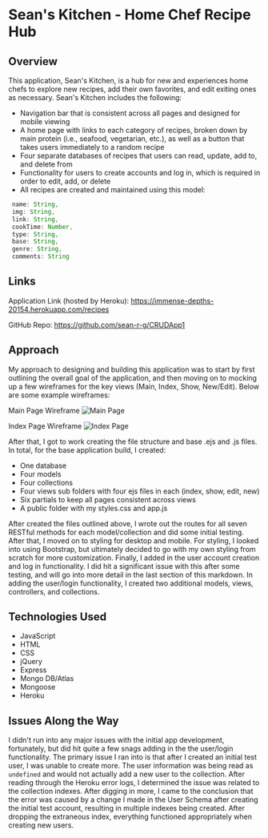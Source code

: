 # Sean's Kitchen - Home Chef Recipe Hub
## Overview
This application, Sean's Kitchen, is a hub for new and experiences home chefs to explore new recipes, add their own favorites, and edit exiting ones as necessary. Sean's Kitchen includes the following:
* Navigation bar that is consistent across all pages and designed for mobile viewing
* A home page with links to each category of recipes, broken down by main protein (i.e., seafood, vegetarian, etc.), as well as a button that takes users immediately to a random recipe
* Four separate databases of recipes that users can read, update, add to, and delete from
* Functionality for users to create accounts and log in, which is required in order to edit, add, or delete
* All recipes are created and maintained using this model:
 ```javascript
  name: String,
  img: String,
  link: String,
  cookTime: Number,
  type: String,
  base: String,
  genre: String,
  comments: String
  ```
## Links
Application Link (hosted by Heroku): https://immense-depths-20154.herokuapp.com/recipes

GitHub Repo: https://github.com/sean-r-g/CRUDApp1
## Approach
My approach to designing and building this application was to start by first outlining the overall goal of the application, and then moving on to mocking up a few wireframes for the key views (Main, Index, Show, New/Edit). Below are some example wireframes:

Main Page Wireframe
![Main Page](https://i.imgur.com/2GCyoa1.png)

Index Page Wireframe
![Index Page](https://i.imgur.com/EPfEQZD.png)

After that, I got to work creating the file structure and base .ejs and .js files. In total, for the base application build, I created:
* One database
* Four models
* Four collections
* Four views sub folders with four ejs files in each (index, show, edit, new)
* Six partials to keep all pages consistent across views
* A public folder with my styles.css and app.js

After created the files outlined above, I wrote out the routes for all seven RESTful methods for each model/collection and did some initial testing. After that, I moved on to styling for desktop and mobile. For styling, I looked into using Bootstrap, but ultimately decided to go with my own styling from scratch for more customization. Finally, I added in the user account creation and log in functionality. I did hit a significant issue with this after some testing, and will go into more detail in the last section of this markdown. In adding the user/login functionality, I created two additional models, views, controllers, and collections. 

## Technologies Used
* JavaScript
* HTML
* CSS
* jQuery
* Express
* Mongo DB/Atlas
* Mongoose
* Heroku
## Issues Along the Way
I didn't run into any major issues with the initial app development, fortunately, but did hit quite a few snags adding in the the user/login functionality. The primary issue I ran into is that after I created an initial test user, I was unable to create more. The user information was being read as ```undefined``` and would not actually add a new user to the collection. After reading through the Heroku error logs, I determined the issue was related to the collection indexes. After digging in more, I came to the conclusion that the error was caused by a change I made in the User Schema after creating the initial test account, resulting in multiple indexes being created. After dropping the extraneous index, everything functioned appropriately when creating new users.